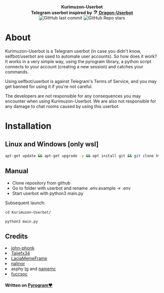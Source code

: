 <p align="center">
    <br>
    <b>Kurimuzon-Userbot</b>
    <br>
    <b>Telegram userbot inspired by <a href='https://github.com/Dragon-Userbot/Dragon-Userbot'><img alt="dragon" src="assets/images/dragon.png"/> Dragon-Userbot</a></b>
    <br>
    <img alt="GitHub last commit" src="https://img.shields.io/github/last-commit/KurimuzonAkuma/Kurimuzon-Userbot?style=for-the-badge">
    <img alt="GitHub Repo stars" src="https://img.shields.io/github/stars/KurimuzonAkuma/Kurimuzon-Userbot?style=for-the-badge">
</p>

<h1>About</h1>
<p>Kurimuzon-Userbot is a Telegram userbot (in case you didn't know, selfbot/userbot are used to automate user accounts).
So how does it work? It works in a very simple way, using the pyrogram library, a python script connects to your account (creating a new session) and catches your commands.

Using selfbot/userbot is against Telegram's Terms of Service, and you may get banned for using it if you're not careful.

The developers are not responsible for any consequences you may encounter when using Kurimuzon-Userbot. We are also not
responsible for any damage to chat rooms caused by using this userbot.</p>

<h1>Installation</h1>
<h2>Linux and Windows [only wsl]</h2>

```bash
apt-get update && apt-get upgrade -y && apt install git && git clone https://github.com/KurimuzonAkuma/Kurimuzon-Userbot && cd Kurimuzon-Userbot/ && bash install.sh
```

<h2>Manual</h2>
<ul>
<li>Clone repository from github</li>
<li>Go to folder with userbot and rename .env.example -> .env</li>
<li>Start userbot with python3 main.py</li>
</ul>

Subsequent launch:
<pre><code>cd Kurimuzon-Userbot/</code></pre>
<pre><code>python3 main.py</code></pre>

<h2>Credits</h2>
<nav>
<li><a href='https://github.com/john-phonk'>john-phonk</a></li>
<li><a href='https://github.com/Taijefx34'>Taijefx34</a></li>
<li><a href='https://github.com/LaciaMemeFrame'>LaciaMemeFrame</a></li>
<li><a href='https://github.com/iamnalinor'>nalinor</a></li>
<li>asphy <a href='https://t.me/LKRinternationalrunetcomphinc'>tg</a> and <a href='https://ru.namemc.com/profile/asphyxiamywife.1'>namemc</a></li>
<li><a href='http://t.me/fuccsoc'>fuccsoc</a></li>
</nav>
<h4>Written on <a href='https://github.com/pyrogram/pyrogram'>Pyrogram❤️</a></h4>
